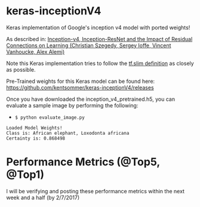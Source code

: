 # keras-inceptionV4
Keras implementation of Google's inception v4 model with ported weights!

As described in:
[Inception-v4, Inception-ResNet and the Impact of Residual Connections on Learning (Christian Szegedy, Sergey Ioffe, Vincent Vanhoucke, Alex Alemi)](https://arxiv.org/abs/1602.07261)

Note this Keras implementation tries to follow the [tf.slim definition](https://github.com/tensorflow/models/blob/master/slim/nets/inception_v4.py) as closely as possible.

Pre-Trained weights for this Keras model can be found here: https://github.com/kentsommer/keras-inceptionV4/releases

Once you have downloaded the inception_v4_pretrained.h5, you can evaluate a sample image by performing the following:
* ```$ python evaluate_image.py```
```
Loaded Model Weights!
Class is: African elephant, Loxodonta africana
Certainty is: 0.868498
```

# Performance Metrics (@Top5, @Top1)
I will be verifying and posting these performance metrics within the next week and a half (by 2/7/2017)
